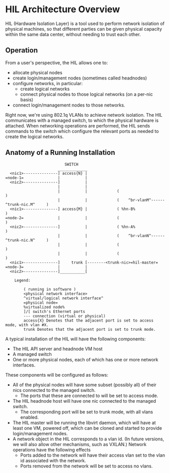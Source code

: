 # HIL Architecture Overview

HIL (Hardware Isolation Layer) is a tool used to perform network
isolation of physical machines, so that different parties can be
given physical capacity within the same data center, without needing
to trust each other.

## Operation

From a user's perspective, the HIL allows one to:

* allocate physical nodes
* create login/management nodes (sometimes called headnodes)
* configure networks, in particular:
  * create logical networks
  * connect physical nodes to those logical networks (on a per-nic basis)
* connect login/management nodes to those networks.

Right now, we're using 802.1q VLANs to achieve network isolation. The
HIL communicates with a managed switch, to which the physical
hardware is attached. When networking operations are performed, the
HIL sends commands to the switch which configure the relevant ports
as needed to create the logical networks.

## Anatomy of a Running Installation


                              SWITCH
                           _____________
      <nic1>---------------] access{N} |
    =node-1=               |           |
      <nic2>---------------]           |
                           |           |
                           |           |             (                                      )
                           |           |             (    ^br-vlanM^------^trunk-nic.M^     )
      <nic1>---------------] access{M} |             ( %hn-B%                               )
    =node-2=               |           |             (                                      )
      <nic2>---------------]           |             ( %hn-A%                               )
                           |           |             (    ^br-vlanN^------^trunk-nic.N^     )
                           |           |             (                                      )
                           |           |             (                                      )
      <nic1>---------------]     trunk [--------<trunk-nic>=hil-master=
    =node-3=               |           |
      <nic2>---------------]___________[

        Legend:

            ( running in software )
            <physical network interface>
            ^virtual/logical network interface^
            =physical node=
            %virtualized node%
            ]/[ switch's Ethernet ports
            --- connection (virtual or physical)
            access{X} Denotes that the adjacent port is set to access mode, with vlan #X.
            trunk Denotes that the adjacent port is set to trunk mode.


A typical installation of the HIL will have the following components:

* The HIL API server and headnode VM host
* A managed switch
* One or more physical nodes, each of which has one or more network
  interfaces.

These components will be configured as follows:

* All of the physical nodes will have some subset (possibly all) of
  their nics connected to the managed switch.
  * The ports that these are connected to will be set to access mode.
* The HIL headnode host will have one nic connected to the managed switch.
  * The corresponding port will be set to trunk mode, with all vlans
    enabled.
* The HIL master will be running the libvirt daemon, which will have at least
  one VM, powered off, which can be cloned and started to provide
  login/management nodes.
* A network object in the HIL corresponds to a vlan id.  (In future versions,
  we will also allow other mechanisms, such as VXLAN.)  Network operations
  have the following effects
  * Ports added to the network will have their access vlan set to the vlan id
    associated with the network.
  * Ports removed from the network will be set to access no vlans.
